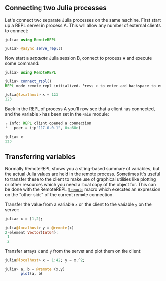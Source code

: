 ## Connecting two Julia processes

Let's connect two separate Julia processes on the same machine. First start up
a REPL server in process A. This will allow any number of external clients to
connect:

```julia
julia> using RemoteREPL

julia> @async serve_repl()
```

Now start a *separate* Julia session B, connect to process A and execute
some command:

```julia
julia> using RemoteREPL

julia> connect_repl()
REPL mode remote_repl initialized. Press > to enter and backspace to exit.

julia@localhost> x = 123
123
```

Back in the REPL of process A you'll now see that a client has connected, and
the variable `x` has been set in the `Main` module:

```julia
┌ Info: REPL client opened a connection
└   peer = (ip"127.0.0.1", 0xa68e)

julia> x
123
```

## Transferring variables

Normally RemoteREPL shows you a string-based summary of variables, but the
actual Julia values are held in the remote process. Sometimes it's useful to
transfer these to the client to make use of graphical utilities like plotting
or other resources which you need a local copy of the object for. This can be
done with the RemoteREPL [`@remote`](@ref) macro which executes an expression
on the "other side" of the current remote connection.

Transfer the value from a variable `x` on the client to the variable `y` on the
server:

```julia
julia> x = [1,2];

julia@localhost> y = @remote(x)
2-element Vector{Int64}:
 1
 2
```

Transfer arrays `x` and `y` from the server and plot them on the client:

```julia
julia@localhost> x = 1:42; y = x.^2;

julia> a, b = @remote (x,y)
       plot(a, b)
```
